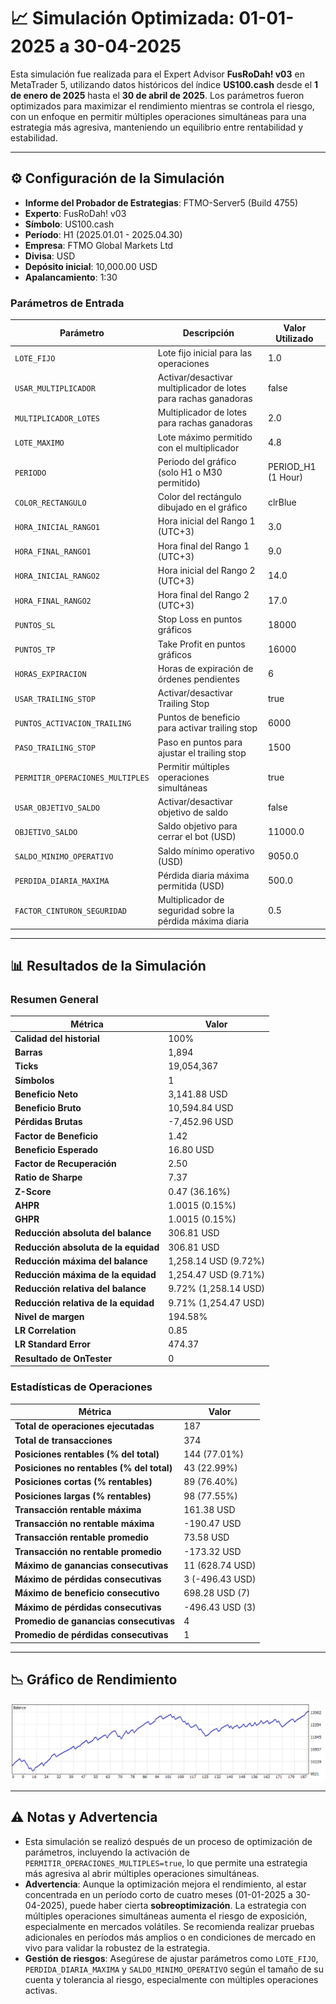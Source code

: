 # 📈 Simulación Optimizada: 01-01-2025 a 30-04-2025

Esta simulación fue realizada para el Expert Advisor **FusRoDah! v03** en MetaTrader 5, utilizando datos históricos del índice **US100.cash** desde el **1 de enero de 2025** hasta el **30 de abril de 2025**. Los parámetros fueron optimizados para maximizar el rendimiento mientras se controla el riesgo, con un enfoque en permitir múltiples operaciones simultáneas para una estrategia más agresiva, manteniendo un equilibrio entre rentabilidad y estabilidad.

---

## ⚙️ Configuración de la Simulación

- **Informe del Probador de Estrategias**: FTMO-Server5 (Build 4755)
- **Experto**: FusRoDah! v03
- **Símbolo**: US100.cash
- **Período**: H1 (2025.01.01 - 2025.04.30)
- **Empresa**: FTMO Global Markets Ltd
- **Divisa**: USD
- **Depósito inicial**: 10,000.00 USD
- **Apalancamiento**: 1:30

### Parámetros de Entrada

| Parámetro                   | Descripción                                               | Valor Utilizado   |
|-----------------------------|-----------------------------------------------------------|-------------------|
| `LOTE_FIJO`                 | Lote fijo inicial para las operaciones                    | 1.0               |
| `USAR_MULTIPLICADOR`        | Activar/desactivar multiplicador de lotes para rachas ganadoras | false             |
| `MULTIPLICADOR_LOTES`       | Multiplicador de lotes para rachas ganadoras              | 2.0               |
| `LOTE_MAXIMO`               | Lote máximo permitido con el multiplicador                | 4.8               |
| `PERIODO`                   | Periodo del gráfico (solo H1 o M30 permitido)             | PERIOD_H1 (1 Hour)|
| `COLOR_RECTANGULO`          | Color del rectángulo dibujado en el gráfico               | clrBlue           |
| `HORA_INICIAL_RANGO1`       | Hora inicial del Rango 1 (UTC+3)                          | 3.0               |
| `HORA_FINAL_RANGO1`         | Hora final del Rango 1 (UTC+3)                            | 9.0               |
| `HORA_INICIAL_RANGO2`       | Hora inicial del Rango 2 (UTC+3)                          | 14.0              |
| `HORA_FINAL_RANGO2`         | Hora final del Rango 2 (UTC+3)                            | 17.0              |
| `PUNTOS_SL`                 | Stop Loss en puntos gráficos                              | 18000             |
| `PUNTOS_TP`                 | Take Profit en puntos gráficos                            | 16000             |
| `HORAS_EXPIRACION`          | Horas de expiración de órdenes pendientes                 | 6                 |
| `USAR_TRAILING_STOP`        | Activar/desactivar Trailing Stop                          | true              |
| `PUNTOS_ACTIVACION_TRAILING`| Puntos de beneficio para activar trailing stop            | 6000              |
| `PASO_TRAILING_STOP`        | Paso en puntos para ajustar el trailing stop              | 1500              |
| `PERMITIR_OPERACIONES_MULTIPLES` | Permitir múltiples operaciones simultáneas            | true              |
| `USAR_OBJETIVO_SALDO`       | Activar/desactivar objetivo de saldo                      | false             |
| `OBJETIVO_SALDO`            | Saldo objetivo para cerrar el bot (USD)                   | 11000.0           |
| `SALDO_MINIMO_OPERATIVO`    | Saldo mínimo operativo (USD)                              | 9050.0            |
| `PERDIDA_DIARIA_MAXIMA`     | Pérdida diaria máxima permitida (USD)                     | 500.0             |
| `FACTOR_CINTURON_SEGURIDAD` | Multiplicador de seguridad sobre la pérdida máxima diaria | 0.5               |

---

## 📊 Resultados de la Simulación

### Resumen General

| Métrica                          | Valor              |
|----------------------------------|--------------------|
| **Calidad del historial**        | 100%              |
| **Barras**                       | 1,894             |
| **Ticks**                        | 19,054,367        |
| **Símbolos**                     | 1                 |
| **Beneficio Neto**               | 3,141.88 USD      |
| **Beneficio Bruto**              | 10,594.84 USD     |
| **Pérdidas Brutas**              | -7,452.96 USD     |
| **Factor de Beneficio**          | 1.42              |
| **Beneficio Esperado**           | 16.80 USD         |
| **Factor de Recuperación**       | 2.50              |
| **Ratio de Sharpe**              | 7.37              |
| **Z-Score**                      | 0.47 (36.16%)     |
| **AHPR**                         | 1.0015 (0.15%)    |
| **GHPR**                         | 1.0015 (0.15%)    |
| **Reducción absoluta del balance** | 306.81 USD      |
| **Reducción absoluta de la equidad** | 306.81 USD    |
| **Reducción máxima del balance** | 1,258.14 USD (9.72%) |
| **Reducción máxima de la equidad** | 1,254.47 USD (9.71%) |
| **Reducción relativa del balance** | 9.72% (1,258.14 USD) |
| **Reducción relativa de la equidad** | 9.71% (1,254.47 USD) |
| **Nivel de margen**              | 194.58%           |
| **LR Correlation**               | 0.85              |
| **LR Standard Error**            | 474.37            |
| **Resultado de OnTester**        | 0                 |

### Estadísticas de Operaciones

| Métrica                                   | Valor              |
|-------------------------------------------|--------------------|
| **Total de operaciones ejecutadas**       | 187               |
| **Total de transacciones**                | 374               |
| **Posiciones rentables (% del total)**    | 144 (77.01%)      |
| **Posiciones no rentables (% del total)** | 43 (22.99%)       |
| **Posiciones cortas (% rentables)**       | 89 (76.40%)       |
| **Posiciones largas (% rentables)**       | 98 (77.55%)       |
| **Transacción rentable máxima**           | 161.38 USD        |
| **Transacción no rentable máxima**        | -190.47 USD       |
| **Transacción rentable promedio**         | 73.58 USD         |
| **Transacción no rentable promedio**      | -173.32 USD       |
| **Máximo de ganancias consecutivas**      | 11 (628.74 USD)   |
| **Máximo de pérdidas consecutivas**       | 3 (-496.43 USD)   |
| **Máximo de beneficio consecutivo**       | 698.28 USD (7)    |
| **Máximo de pérdidas consecutivas**       | -496.43 USD (3)   |
| **Promedio de ganancias consecutivas**    | 4                 |
| **Promedio de pérdidas consecutivas**     | 1                 |

---

## 📉 Gráfico de Rendimiento

![Gráfico General](ReportTester-550097663.png)

---

## ⚠️ Notas y Advertencia

- Esta simulación se realizó después de un proceso de optimización de parámetros, incluyendo la activación de `PERMITIR_OPERACIONES_MULTIPLES=true`, lo que permite una estrategia más agresiva al abrir múltiples operaciones simultáneas.
- **Advertencia**: Aunque la optimización mejora el rendimiento, al estar concentrada en un período corto de cuatro meses (01-01-2025 a 30-04-2025), puede haber cierta **sobreoptimización**. La estrategia con múltiples operaciones simultáneas aumenta el riesgo de exposición, especialmente en mercados volátiles. Se recomienda realizar pruebas adicionales en períodos más amplios o en condiciones de mercado en vivo para validar la robustez de la estrategia.
- **Gestión de riesgos**: Asegúrese de ajustar parámetros como `LOTE_FIJO`, `PERDIDA_DIARIA_MAXIMA` y `SALDO_MINIMO_OPERATIVO` según el tamaño de su cuenta y tolerancia al riesgo, especialmente con múltiples operaciones activas.